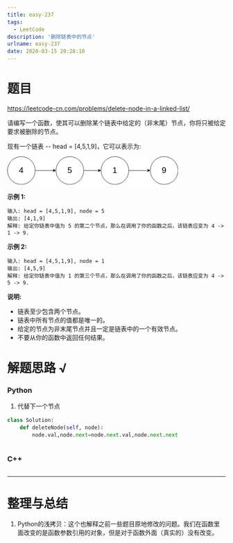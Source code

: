 ```yaml
---
title: easy-237
tags:
  - LeetCode
description: '删除链表中的节点'
urlname: easy-237
date: 2020-03-15 20:28:10
---
```


# 题目

https://leetcode-cn.com/problems/delete-node-in-a-linked-list/

请编写一个函数，使其可以删除某个链表中给定的（非末尾）节点，你将只被给定要求被删除的节点。

现有一个链表 -- head = [4,5,1,9]，它可以表示为:

![img](easy-237/237_example.png)

 

**示例 1:**

```
输入: head = [4,5,1,9], node = 5
输出: [4,1,9]
解释: 给定你链表中值为 5 的第二个节点，那么在调用了你的函数之后，该链表应变为 4 -> 1 -> 9.
```

**示例 2:**

```
输入: head = [4,5,1,9], node = 1
输出: [4,5,9]
解释: 给定你链表中值为 1 的第三个节点，那么在调用了你的函数之后，该链表应变为 4 -> 5 -> 9.
```

**说明:**

- 链表至少包含两个节点。
- 链表中所有节点的值都是唯一的。
- 给定的节点为非末尾节点并且一定是链表中的一个有效节点。
- 不要从你的函数中返回任何结果。

# 解题思路 √

### Python

1. 代替下一个节点

```python
class Solution:
    def deleteNode(self, node):
        node.val,node.next=node.next.val,node.next.next
```


```python

```



### C++

```cpp

```

---



# 整理与总结

1. Python的浅拷贝：这个也解释之前一些题目原地修改的问题。我们在函数里面改变的是函数参数引用的对象，但是对于函数外面（真实的）没有改变。

